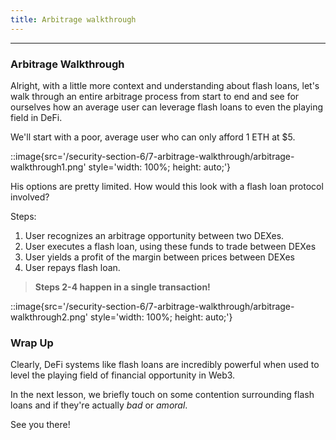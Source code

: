 ```yaml
---
title: Arbitrage walkthrough
---
```


---

### Arbitrage Walkthrough

Alright, with a little more context and understanding about flash loans, let's walk through an entire arbitrage process from start to end and see for ourselves how an average user can leverage flash loans to even the playing field in DeFi.

We'll start with a poor, average user who can only afford 1 ETH at $5.

::image{src='/security-section-6/7-arbitrage-walkthrough/arbitrage-walkthrough1.png' style='width: 100%; height: auto;'}

His options are pretty limited. How would this look with a flash loan protocol involved?

Steps:

1. User recognizes an arbitrage opportunity between two DEXes.
2. User executes a flash loan, using these funds to trade between DEXes
3. User yields a profit of the margin between prices between DEXes
4. User repays flash loan.

> **Steps 2-4 happen in a single transaction!**

::image{src='/security-section-6/7-arbitrage-walkthrough/arbitrage-walkthrough2.png' style='width: 100%; height: auto;'}

### Wrap Up

Clearly, DeFi systems like flash loans are incredibly powerful when used to level the playing field of financial opportunity in Web3.

In the next lesson, we briefly touch on some contention surrounding flash loans and if they're actually _bad_ or _amoral_.

See you there!
